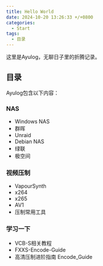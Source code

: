 ```yaml
---
title: Hello World
date: 2024-10-20 13:26:33 +/+0800
categories:
  - Start
tags:
  - 目录
---
```


这里是Ayulog，无聊日子里的折腾记录。

## 目录

Ayulog包含以下内容：

### NAS

- Windows NAS
- 群晖
- Unraid
- Debian NAS
- 绿联
- 极空间

### 视频压制

- VapourSynth
- x264
- x265
- AV1
- 压制常用工具

### 学习一下
- VCB-S相关教程
- FXXS-Encode-Guide
- 高清压制进阶指南 Encode_Guide
